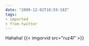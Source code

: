 ```yaml
---
date: "2009-12-02T18:59:18Z"
tags:
- imported
- from-twitter
---
```

Hahaha\! {{< imgorvid src="ruz4l" >}}
